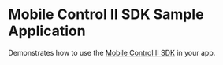 Mobile Control II SDK Sample Application
========================================

Demonstrates how to use the <a href="https://github.com/esugmbh/mobilecontrol2-sdk">Mobile Control II SDK</a> in your
app.